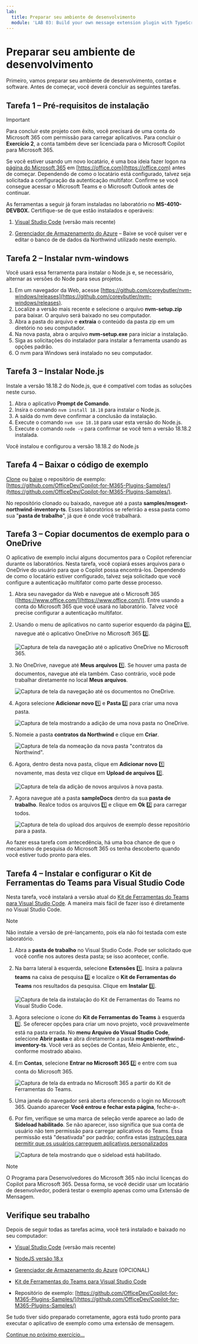 ```yaml
---
lab:
  title: Preparar seu ambiente de desenvolvimento
  module: 'LAB 03: Build your own message extension plugin with TypeScript (TS) for Microsoft Copilot'
---
```


# Preparar seu ambiente de desenvolvimento

Primeiro, vamos preparar seu ambiente de desenvolvimento, contas e software. Antes de começar, você deverá concluir as seguintes tarefas.

## Tarefa 1 – Pré-requisitos de instalação

> [!IMPORTANT]
> Para concluir este projeto com êxito, você precisará de uma conta do Microsoft 365 com permissão para carregar aplicativos. Para concluir o **Exercício 2**, a conta também deve ser licenciada para o Microsoft Copilot para Microsoft 365.

Se você estiver usando um novo locatário, é uma boa ideia fazer logon na [página do Microsoft 365](https://office.com) em [https://office.com](https://office.com) antes de começar. Dependendo de como o locatário está configurado, talvez seja solicitada a configuração da autenticação multifator. Confirme se você consegue acessar o Microsoft Teams e o Microsoft Outlook antes de continuar.

As ferramentas a seguir já foram instaladas no laboratório no **MS-4010-DEVBOX.** Certifique-se de que estão instalados e operáveis:

1. [Visual Studio Code](https://code.visualstudio.com/) (versão mais recente)

1. [Gerenciador de Armazenamento do Azure](https://azure.microsoft.com/products/storage/storage-explorer/) – Baixe se você quiser ver e editar o banco de de dados da Northwind utilizado neste exemplo.

## Tarefa 2 – Instalar nvm-windows

Você usará essa ferramenta para instalar o Node.js e, se necessário, alternar as versões do Node para seus projetos.

1. Em um navegador da Web, acesse [https://github.com/coreybutler/nvm-windows/releases](https://github.com/coreybutler/nvm-windows/releases).
2. Localize a versão mais recente e selecione o arquivo **nvm-setup.zip** para baixar.  O arquivo será baixado no seu computador.
3. Abra a pasta do arquivo e **extraia** o conteúdo da pasta zip em um diretório no seu computador.
4. Na nova pasta, abra o arquivo **nvm-setup.exe** para iniciar a instalação.
5. Siga as solicitações do instalador para instalar a ferramenta usando as opções padrão.
6. O nvm para Windows será instalado no seu computador.

## Tarefa 3 – Instalar Node.js

Instale a versão 18.18.2 do Node.js, que é compatível com todas as soluções neste curso.

1. Abra o aplicativo **Prompt de Comando**.
2. Insira o comando `nvm install 18.18` para instalar o Node.js.
3. A saída do nvm deve confirmar a conclusão da instalação.
4. Execute o comando `nvm use 18.18` para usar esta versão do Node.js.
5. Execute o comando `node -v` para confirmar se você tem a versão 18.18.2 instalada.

Você instalou e configurou a versão 18.18.2 do Node.js

## Tarefa 4 – Baixar o código de exemplo

[Clone](https://github.com/OfficeDev/Copilot-for-M365-Plugins-Samples.git) ou [baixe](https://github.com/OfficeDev/Copilot-for-M365-Plugins-Samples.git) o repositório de exemplo: [https://github.com/OfficeDev/Copilot-for-M365-Plugins-Samples/](https://github.com/OfficeDev/Copilot-for-M365-Plugins-Samples/).

No repositório clonado ou baixado, navegue até a pasta **samples/msgext-northwind-inventory-ts**. Esses laboratórios se referirão a essa pasta como sua "**pasta de trabalho**", já que é onde você trabalhará.

## Tarefa 3 – Copiar documentos de exemplo para o OneDrive

O aplicativo de exemplo inclui alguns documentos para o Copilot referenciar durante os laboratórios. Nesta tarefa, você copiará esses arquivos para o OneDrive do usuário para que o Copilot possa encontrá-los. Dependendo de como o locatário estiver configurado, talvez seja solicitado que você configure a autenticação multifator como parte desse processo.

1. Abra seu navegador da Web e navegue até o Microsoft 365 ([https://www.office.com/](https://www.office.com/)). Entre usando a conta do Microsoft 365 que você usará no laboratório. Talvez você precise configurar a autenticação multifator.

1. Usando o menu de aplicativos no canto superior esquerdo da página 1️⃣, navegue até o aplicativo OneDrive no Microsoft 365 2️⃣.

    ![Captura de tela da navegação até o aplicativo OneDrive no Microsoft 365.](../media/1-02-copy-sample-files-01.png)

1. No OneDrive, navegue até **Meus arquivos** 1️⃣. Se houver uma pasta de documentos, navegue até ela também. Caso contrário, você pode trabalhar diretamente no local **Meus arquivos**.

    ![Captura de tela da navegação até os documentos no OneDrive.](../media/1-02-copy-sample-files-02.png)

1. Agora selecione **Adicionar novo** 1️⃣ e **Pasta** 2️⃣ para criar uma nova pasta.

    ![Captura de tela mostrando a adição de uma nova pasta no OneDrive.](../media/1-02-copy-sample-files-03.png)

1. Nomeie a pasta **contratos da Northwind** e clique em **Criar**.

    ![Captura de tela da nomeação da nova pasta "contratos da Northwind".](../media/1-02-copy-sample-files-03-b.png)

1. Agora, dentro desta nova pasta, clique em **Adicionar novo** 1️⃣ novamente, mas desta vez clique em **Upload de arquivos** 2️⃣.

    ![Captura de tela da adição de novos arquivos à nova pasta.](../media/1-02-copy-sample-files-04.png)

1. Agora navegue até a pasta **sampleDocs** dentro da sua **pasta de trabalho**. Realce todos os arquivos 1️⃣ e clique em **Ok** 2️⃣ para carregar todos.

    ![Captura de tela do upload dos arquivos de exemplo desse repositório para a pasta.](../media/1-02-copy-sample-files-05.png)

Ao fazer essa tarefa com antecedência, há uma boa chance de que o mecanismo de pesquisa do Microsoft 365 os tenha descoberto quando você estiver tudo pronto para eles.

## Tarefa 4 – Instalar e configurar o Kit de Ferramentas do Teams para Visual Studio Code

Nesta tarefa, você instalará a versão atual do [Kit de Ferramentas do Teams para Visual Studio Code](https://learn.microsoft.com/microsoftteams/platform/toolkit/teams-toolkit-fundamentals?pivots=visual-studio-code-v5). A maneira mais fácil de fazer isso é diretamente no Visual Studio Code.

> [!NOTE]
> Não instale a versão de pré-lançamento, pois ela não foi testada com este laboratório.

1. Abra a **pasta de trabalho** no Visual Studio Code. Pode ser solicitado que você confie nos autores desta pasta; se isso acontecer, confie.

1. Na barra lateral à esquerda, selecione **Extensões** 1️⃣. Insira a palavra **teams** na caixa de pesquisa 2️⃣ e localize o **Kit de Ferramentas do Teams** nos resultados da pesquisa. Clique em **Instalar** 3️⃣.

    ![Captura de tela da instalação do Kit de Ferramentas do Teams no Visual Studio Code.](../media/1-04-install-teams-toolkit-01.png)

1. Agora selecione o ícone do **Kit de Ferramentas do Teams** à esquerda 1️⃣. Se oferecer opções para criar um novo projeto, você provavelmente está na pasta errada. No **menu Arquivo do Visual Studio Code**, selecione **Abrir pasta** e abra diretamente a pasta **msgext-northwind-inventory-ts**. Você verá as seções de Contas, Meio Ambiente, etc., conforme mostrado abaixo.

1. Em **Contas**, selecione **Entrar no Microsoft 365** 2️⃣ e entre com sua conta do Microsoft 365.

    ![Captura de tela da entrada no Microsoft 365 a partir do Kit de Ferramentas do Teams.](../media/1-04-setup-teams-toolkit-01.png)

1. Uma janela do navegador será aberta oferecendo o login no Microsoft 365. Quando aparecer **Você entrou e fechar esta página**, feche-a-.

1. Por fim, verifique se uma marca de seleção verde aparece ao lado de **Sideload habilitado**. Se não aparecer, isso significa que sua conta de usuário não tem permissão para carregar aplicativos do Teams. Essa permissão está "desativada" por padrão; confira estas [instruções para permitir que os usuários carreguem aplicativos personalizados](https://learn.microsoft.com/microsoftteams/teams-custom-app-policies-and-settings#allow-users-to-upload-custom-apps)

    ![Captura de tela mostrando que o sideload está habilitado.](../media/1-04-setup-teams-toolkit-03.png)

> [!NOTE]
> O Programa para Desenvolvedores do Microsoft 365 não inclui licenças do Copilot para Microsoft 365. Dessa forma, se você decidir usar um locatário de desenvolvedor, poderá testar o exemplo apenas como uma Extensão de Mensagem.

## Verifique seu trabalho

Depois de seguir todas as tarefas acima, você terá instalado e baixado no seu computador:

- [Visual Studio Code](https://code.visualstudio.com/) (versão mais recente)

- [NodeJS versão 18.x](https://nodejs.org/download/release/v18.18.2/)

- [Gerenciador de Armazenamento do Azure](https://azure.microsoft.com/products/storage/storage-explorer/) (OPCIONAL)

- [Kit de Ferramentas do Teams para Visual Studio Code](https://learn.microsoft.com/microsoftteams/platform/toolkit/teams-toolkit-fundamentals?pivots=visual-studio-code-v5)

- Repositório de exemplo: [https://github.com/OfficeDev/Copilot-for-M365-Plugins-Samples/](https://github.com/OfficeDev/Copilot-for-M365-Plugins-Samples/)

Se tudo tiver sido preparado corretamente, agora está tudo pronto para executar o aplicativo de exemplo como uma extensão de mensagem. 

[Continue no próximo exercício...](./3-exercise-1-run-message-extension.md)